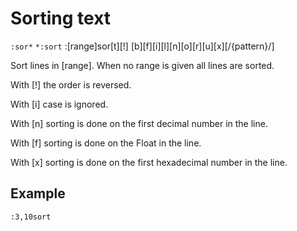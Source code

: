 # Sorting text  

`:sor*` `*:sort`
:[range]sor[t][!] [b][f][i][l][n][o][r][u][x][/{pattern}/]  

Sort lines in [range].  When no range is given all
lines are sorted.  

With [!] the order is reversed.  

With [i] case is ignored.  

With [n] sorting is done on the first decimal
number in the line.  

With [f] sorting is done on the Float in the line.  

With [x] sorting is done on the first hexadecimal
number in the line.  

## Example

```ed
:3,10sort
```
